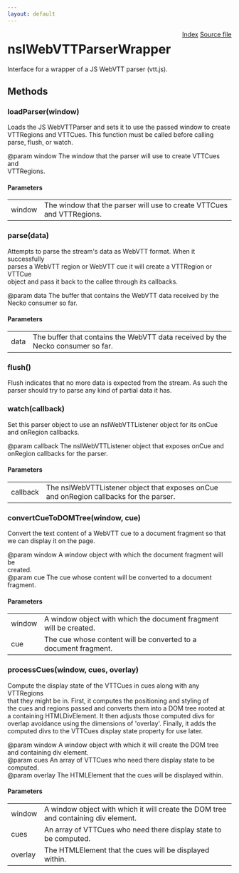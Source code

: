 ```yaml
---
layout: default
---
```

<div class='links' style='float:right'><a href="../index.html">Index</a>
<a href="http://dxr.mozilla.org/mozilla-central/source/dom/media/webvtt/nsIWebVTTParserWrapper.idl">Source file</a>
</div>

# nsIWebVTTParserWrapper #
  
Interface for a wrapper of a JS WebVTT parser (vtt.js).  
  

## Methods ##

### loadParser(window) ###
  
Loads the JS WebVTTParser and sets it to use the passed window to create  
VTTRegions and VTTCues. This function must be called before calling  
parse, flush, or watch.  
  
@param window The window that the parser will use to create VTTCues and  
              VTTRegions.  
  
  

#### Parameters ####

<table>

<tr>
<td>window</td>
<td>The window that the parser will use to create VTTCues and  
              VTTRegions.  
</td>
</tr>

</table>

### parse(data) ###
  
Attempts to parse the stream's data as WebVTT format. When it successfully  
parses a WebVTT region or WebVTT cue it will create a VTTRegion or VTTCue  
object and pass it back to the callee through its callbacks.  
  
@param data   The buffer that contains the WebVTT data received by the  
              Necko consumer so far.  
  

#### Parameters ####

<table>

<tr>
<td>data</td>
<td>The buffer that contains the WebVTT data received by the  
              Necko consumer so far.  
</td>
</tr>

</table>

### flush() ###
  
Flush indicates that no more data is expected from the stream. As such the  
parser should try to parse any kind of partial data it has.  
  

### watch(callback) ###
  
Set this parser object to use an nsIWebVTTListener object for its onCue  
and onRegion callbacks.  
  
@param callback The nsIWebVTTListener object that exposes onCue and  
                onRegion callbacks for the parser.  
  

#### Parameters ####

<table>

<tr>
<td>callback</td>
<td>The nsIWebVTTListener object that exposes onCue and  
                onRegion callbacks for the parser.  
</td>
</tr>

</table>

### convertCueToDOMTree(window, cue) ###
  
Convert the text content of a WebVTT cue to a document fragment so that  
we can display it on the page.  
  
@param window A window object with which the document fragment will be  
              created.  
@param cue    The cue whose content will be converted to a document  
              fragment.  
  

#### Parameters ####

<table>

<tr>
<td>window</td>
<td>A window object with which the document fragment will be  
              created.  
</td>
</tr>

<tr>
<td>cue</td>
<td>The cue whose content will be converted to a document  
              fragment.  
</td>
</tr>

</table>

### processCues(window, cues, overlay) ###
  
Compute the display state of the VTTCues in cues along with any VTTRegions  
that they might be in. First, it computes the positioning and styling of  
the cues and regions passed and converts them into a DOM tree rooted at  
a containing HTMLDivElement. It then adjusts those computed divs for  
overlap avoidance using the dimensions of 'overlay'. Finally, it adds the  
computed divs to the VTTCues display state property for use later.  
  
@param window  A window object with which it will create the DOM tree  
               and containing div element.  
@param cues    An array of VTTCues who need there display state to be  
               computed.  
@param overlay The HTMLElement that the cues will be displayed within.  
  

#### Parameters ####

<table>

<tr>
<td>window</td>
<td>A window object with which it will create the DOM tree  
               and containing div element.  
</td>
</tr>

<tr>
<td>cues</td>
<td>An array of VTTCues who need there display state to be  
               computed.  
</td>
</tr>

<tr>
<td>overlay</td>
<td>The HTMLElement that the cues will be displayed within.  
</td>
</tr>

</table>
